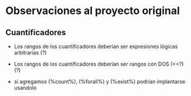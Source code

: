 # Observaciones al proyecto original

## Cuantificadores

- Los rangos de los cuantificadores deberían ser expresiones lógicas
arbitrarias (?)

- Los rangos de los cuantificadores deberían ser rangos con DOS (\<=?) (?)

- si agregamos (%count%), (%forall%) y (%exist%) podrían implantarse usandolo
